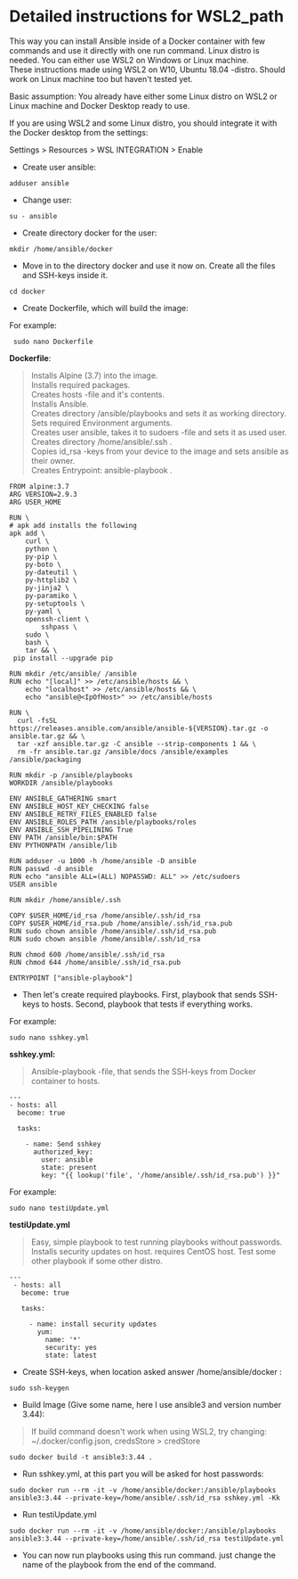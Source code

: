    
# Detailed instructions for WSL2_path     

This way you can install Ansible inside of a Docker container with few commands and use it directly with one run command. Linux distro is needed. You can either use WSL2 on Windows or Linux machine.  
These instructions made using WSL2 on W10, Ubuntu 18.04 -distro. Should work on Linux machine too but haven't tested yet.
   

Basic assumption: You already have either some Linux distro on WSL2 or Linux machine and Docker Desktop ready to use.
    
If you are using WSL2 and some Linux distro, you should integrate it with the Docker desktop from the settings:    

Settings > Resources > WSL INTEGRATION > Enable <distro>  
  
- Create user ansible:
```
adduser ansible
```
- Change user:
```
su - ansible
```
- Create directory docker for the user:
```
mkdir /home/ansible/docker
```
- Move in to the directory docker and use it now on. Create all the files and SSH-keys inside it.
```
cd docker
```
- Create Dockerfile, which will build the image:

For example:
```
 sudo nano Dockerfile
```
**Dockerfile**: 

> Installs Alpine (3.7) into the image.  
> Installs required packages.  
> Creates hosts -file and it's contents.  
> Installs Ansible.  
> Creates directory /ansible/playbooks and sets it as working directory.  
> Sets required Environment arguments.  
> Creates user ansible, takes it to sudoers -file and sets it as used user.  
> Creates directory /home/ansible/.ssh .  
> Copies id_rsa -keys from your device to the image and sets ansible as their owner.  
> Creates Entrypoint: ansible-playbook .  

```
FROM alpine:3.7
ARG VERSION=2.9.3
ARG USER_HOME

RUN \
# apk add installs the following
apk add \
	curl \
	python \
	py-pip \
	py-boto \
	py-dateutil \
	py-httplib2 \
	py-jinja2 \
	py-paramiko \
	py-setuptools \
	py-yaml \
	openssh-client \
        sshpass \
	sudo \
	bash \
	tar && \
 pip install --upgrade pip

RUN mkdir /etc/ansible/ /ansible
RUN echo "[local]" >> /etc/ansible/hosts && \
    echo "localhost" >> /etc/ansible/hosts && \
    echo "ansible@<IpOfHost>" >> /etc/ansible/hosts

RUN \
  curl -fsSL https://releases.ansible.com/ansible/ansible-${VERSION}.tar.gz -o ansible.tar.gz && \
  tar -xzf ansible.tar.gz -C ansible --strip-components 1 && \
  rm -fr ansible.tar.gz /ansible/docs /ansible/examples /ansible/packaging

RUN mkdir -p /ansible/playbooks
WORKDIR /ansible/playbooks

ENV ANSIBLE_GATHERING smart
ENV ANSIBLE_HOST_KEY_CHECKING false
ENV ANSIBLE_RETRY_FILES_ENABLED false
ENV ANSIBLE_ROLES_PATH /ansible/playbooks/roles
ENV ANSIBLE_SSH_PIPELINING True
ENV PATH /ansible/bin:$PATH
ENV PYTHONPATH /ansible/lib

RUN adduser -u 1000 -h /home/ansible -D ansible
RUN passwd -d ansible
RUN echo "ansible ALL=(ALL) NOPASSWD: ALL" >> /etc/sudoers
USER ansible

RUN mkdir /home/ansible/.ssh

COPY $USER_HOME/id_rsa /home/ansible/.ssh/id_rsa
COPY $USER_HOME/id_rsa.pub /home/ansible/.ssh/id_rsa.pub
RUN sudo chown ansible /home/ansible/.ssh/id_rsa.pub
RUN sudo chown ansible /home/ansible/.ssh/id_rsa

RUN chmod 600 /home/ansible/.ssh/id_rsa
RUN chmod 644 /home/ansible/.ssh/id_rsa.pub

ENTRYPOINT ["ansible-playbook"]
```

- Then let's create required playbooks. First, playbook that sends SSH-keys to hosts. 
Second, playbook that tests if everything works.

For example: 
```
sudo nano sshkey.yml
```
**sshkey.yml:**

> Ansible-playbook -file, that sends the SSH-keys from Docker container to hosts.

```
---
- hosts: all
  become: true

  tasks:

    - name: Send sshkey
      authorized_key:
        user: ansible
        state: present
        key: "{{ lookup('file', '/home/ansible/.ssh/id_rsa.pub') }}"
```        
For example: 
```
sudo nano testiUpdate.yml
```
**testiUpdate.yml**

> Easy, simple playbook to test running playbooks without passwords. Installs security updates on host. 
requires CentOS host. Test some other playbook if some other distro.

```
---
 - hosts: all
   become: true  
   
   tasks:

     - name: install security updates
       yum:
         name: '*'
         security: yes
         state: latest
```
  
- Create SSH-keys, when location asked answer /home/ansible/docker :
```
sudo ssh-keygen
```
- Build Image (Give some name, here I use ansible3 and version number 3.44):

> If build command doesn't work when using WSL2, try changing: ~/.docker/config.json, credsStore > credStore
```
sudo docker build -t ansible3:3.44 .
```
- Run sshkey.yml, at this part you will be asked for host passwords:
```
sudo docker run --rm -it -v /home/ansible/docker:/ansible/playbooks ansible3:3.44 --private-key=/home/ansible/.ssh/id_rsa sshkey.yml -Kk
```
- Run testiUpdate.yml
```
sudo docker run --rm -it -v /home/ansible/docker:/ansible/playbooks ansible3:3.44 --private-key=/home/ansible/.ssh/id_rsa testiUpdate.yml
```
- You can now run playbooks using this run command. just change the name of the playbook from the end of the command.       